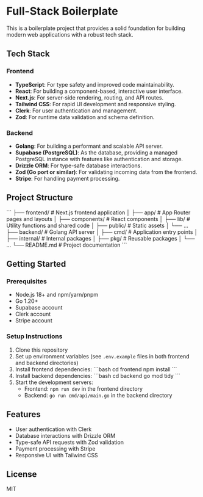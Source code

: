 # Full-Stack Boilerplate

This is a boilerplate project that provides a solid foundation for building modern web applications with a robust tech stack.

## Tech Stack

### Frontend

- **TypeScript**: For type safety and improved code maintainability.
- **React**: For building a component-based, interactive user interface.
- **Next.js**: For server-side rendering, routing, and API routes.
- **Tailwind CSS**: For rapid UI development and responsive styling.
- **Clerk**: For user authentication and management.
- **Zod**: For runtime data validation and schema definition.

### Backend

- **Golang**: For building a performant and scalable API server.
- **Supabase (PostgreSQL)**: As the database, providing a managed PostgreSQL instance with features like authentication and storage.
- **Drizzle ORM**: For type-safe database interactions.
- **Zod (Go port or similar)**: For validating incoming data from the frontend.
- **Stripe**: For handling payment processing.

## Project Structure

\`\`\`
├── frontend/               # Next.js frontend application
│   ├── app/                # App Router pages and layouts
│   ├── components/         # React components
│   ├── lib/                # Utility functions and shared code
│   ├── public/             # Static assets
│   └── ...
├── backend/                # Golang API server
│   ├── cmd/                # Application entry points
│   ├── internal/           # Internal packages
│   ├── pkg/                # Reusable packages
│   └── ...
└── README.md               # Project documentation
\`\`\`

## Getting Started

### Prerequisites

- Node.js 18+ and npm/yarn/pnpm
- Go 1.20+
- Supabase account
- Clerk account
- Stripe account

### Setup Instructions

1. Clone this repository
2. Set up environment variables (see `.env.example` files in both frontend and backend directories)
3. Install frontend dependencies:
   \`\`\`bash
   cd frontend
   npm install
   \`\`\`
4. Install backend dependencies:
   \`\`\`bash
   cd backend
   go mod tidy
   \`\`\`
5. Start the development servers:
   - Frontend: `npm run dev` in the frontend directory
   - Backend: `go run cmd/api/main.go` in the backend directory

## Features

- User authentication with Clerk
- Database interactions with Drizzle ORM
- Type-safe API requests with Zod validation
- Payment processing with Stripe
- Responsive UI with Tailwind CSS

## License

MIT
